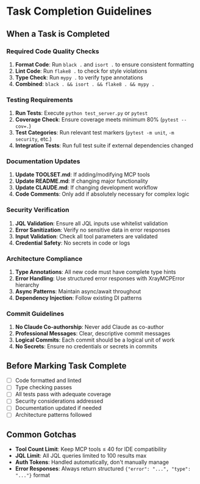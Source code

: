 # Task Completion Guidelines

## When a Task is Completed

### Required Code Quality Checks
1. **Format Code**: Run `black .` and `isort .` to ensure consistent formatting
2. **Lint Code**: Run `flake8 .` to check for style violations
3. **Type Check**: Run `mypy .` to verify type annotations
4. **Combined**: `black . && isort . && flake8 . && mypy .`

### Testing Requirements
1. **Run Tests**: Execute `python test_server.py` or `pytest`
2. **Coverage Check**: Ensure coverage meets minimum 80% (`pytest --cov=.`)
3. **Test Categories**: Run relevant test markers (`pytest -m unit`, `-m security`, etc.)
4. **Integration Tests**: Run full test suite if external dependencies changed

### Documentation Updates
1. **Update TOOLSET.md**: If adding/modifying MCP tools
2. **Update README.md**: If changing major functionality
3. **Update CLAUDE.md**: If changing development workflow
4. **Code Comments**: Only add if absolutely necessary for complex logic

### Security Verification  
1. **JQL Validation**: Ensure all JQL inputs use whitelist validation
2. **Error Sanitization**: Verify no sensitive data in error responses
3. **Input Validation**: Check all tool parameters are validated
4. **Credential Safety**: No secrets in code or logs

### Architecture Compliance
1. **Type Annotations**: All new code must have complete type hints
2. **Error Handling**: Use structured error responses with XrayMCPError hierarchy
3. **Async Patterns**: Maintain async/await throughout
4. **Dependency Injection**: Follow existing DI patterns

### Commit Guidelines  
1. **No Claude Co-authorship**: Never add Claude as co-author
2. **Professional Messages**: Clear, descriptive commit messages
3. **Logical Commits**: Each commit should be a logical unit of work
4. **No Secrets**: Ensure no credentials or secrets in commits

## Before Marking Task Complete
- [ ] Code formatted and linted
- [ ] Type checking passes
- [ ] All tests pass with adequate coverage
- [ ] Security considerations addressed
- [ ] Documentation updated if needed
- [ ] Architecture patterns followed

## Common Gotchas
- **Tool Count Limit**: Keep MCP tools ≤ 40 for IDE compatibility
- **JQL Limit**: All JQL queries limited to 100 results max
- **Auth Tokens**: Handled automatically, don't manually manage
- **Error Responses**: Always return structured `{"error": "...", "type": "..."}` format